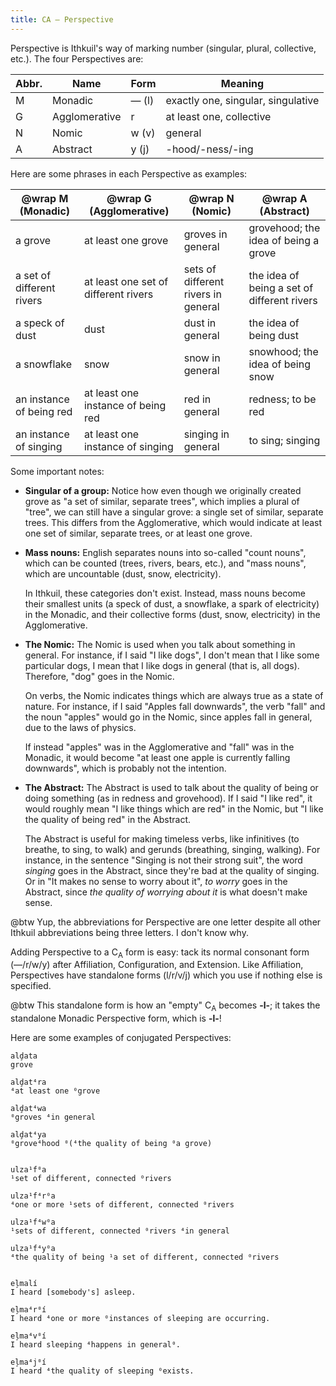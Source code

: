 ```yaml
---
title: CA — Perspective
---
```


Perspective is Ithkuil's way of marking number (singular, plural, collective,
etc.). The four Perspectives are:

| Abbr. | Name          | Form  | Meaning                            |
| ----- | ------------- | ----- | ---------------------------------- |
| M     | Monadic       | — (l) | exactly one, singular, singulative |
| G     | Agglomerative | r     | at least one, collective           |
| N     | Nomic         | w (v) | general                            |
| A     | Abstract      | y (j) | -hood/-ness/-ing                   |

Here are some phrases in each Perspective as examples:

| @wrap M (Monadic)         | @wrap G (Agglomerative)              | @wrap N (Nomic)                     | @wrap A (Abstract)                          |
| ------------------------- | ------------------------------------ | ----------------------------------- | ------------------------------------------- |
| a grove                   | at least one grove                   | groves in general                   | grovehood; the idea of being a grove        |
| a set of different rivers | at least one set of different rivers | sets of different rivers in general | the idea of being a set of different rivers |
| a speck of dust           | dust                                 | dust in general                     | the idea of being dust                      |
| a snowflake               | snow                                 | snow in general                     | snowhood; the idea of being snow            |
| an instance of being red  | at least one instance of being red   | red in general                      | redness; to be red                          |
| an instance of singing    | at least one instance of singing     | singing in general                  | to sing; singing                            |

Some important notes:

- **Singular of a group:** Notice how even though we originally created grove as
  "a set of similar, separate trees", which implies a plural of "tree", we can
  still have a singular grove: a single set of similar, separate trees. This
  differs from the Agglomerative, which would indicate at least one set of
  similar, separate trees, or at least one grove.

- **Mass nouns:** English separates nouns into so-called "count nouns", which
  can be counted (trees, rivers, bears, etc.), and "mass nouns", which are
  uncountable (dust, snow, electricity).

  In Ithkuil, these categories don't exist. Instead, mass nouns become their
  smallest units (a speck of dust, a snowflake, a spark of electricity) in the
  Monadic, and their collective forms (dust, snow, electricity) in the
  Agglomerative.

- **The Nomic:** The Nomic is used when you talk about something in general. For
  instance, if I said "I like dogs", I don't mean that I like some particular
  dogs, I mean that I like dogs in general (that is, all dogs). Therefore, "dog"
  goes in the Nomic.

  On verbs, the Nomic indicates things which are always true as a state of
  nature. For instance, if I said "Apples fall downwards", the verb "fall" and
  the noun "apples" would go in the Nomic, since apples fall in general, due to
  the laws of physics.

  If instead "apples" was in the Agglomerative and "fall" was in the Monadic, it
  would become "at least one apple is currently falling downwards", which is
  probably not the intention.

- **The Abstract:** The Abstract is used to talk about the quality of being or
  doing something (as in redness and grovehood). If I said "I like red", it
  would roughly mean "I like things which are red" in the Nomic, but "I like the
  quality of being red" in the Abstract.

  The Abstract is useful for making timeless verbs, like infinitives (to
  breathe, to sing, to walk) and gerunds (breathing, singing, walking). For
  instance, in the sentence "Singing is not their strong suit", the word
  _singing_ goes in the Abstract, since they're bad at the quality of singing.
  Or in "It makes no sense to worry about it", _to worry_ goes in the Abstract,
  since _the quality of worrying about it_ is what doesn't make sense.

@btw Yup, the abbreviations for Perspective are one letter despite all other
Ithkuil abbreviations being three letters. I don't know why.

Adding Perspective to a C<sub>A</sub> form is easy: tack its normal consonant
form (—/r/w/y) after Affiliation, Configuration, and Extension. Like
Affiliation, Perspectives have standalone forms (l/r/v/j) which you use if
nothing else is specified.

@btw This standalone form is how an "empty" C<sub>A</sub> becomes **-l-**; it
takes the standalone Monadic Perspective form, which is **-l-**!

Here are some examples of conjugated Perspectives:

```cx table
alḑata
grove

alḑat⁴ra
⁴at least one ⁰grove

alḑat⁴wa
⁰groves ⁴in general

alḑat⁴ya
⁰grove⁴hood ⁰(⁴the quality of being ⁰a grove)


ulza¹f⁰a
¹set of different, connected ⁰rivers

ulza¹f⁴r⁰a
⁴one or more ¹sets of different, connected ⁰rivers

ulza¹f⁴w⁰a
¹sets of different, connected ⁰rivers ⁴in general

ulza¹f⁴y⁰a
⁴the quality of being ¹a set of different, connected ⁰rivers


eļmalí
I heard [somebody's] asleep.

eļma⁴r⁰í
I heard ⁴one or more ⁰instances of sleeping are occurring.

eļma⁴v⁰í
I heard sleeping ⁴happens in general⁰.

eļma⁴j⁰í
I heard ⁴the quality of sleeping ⁰exists.
```
